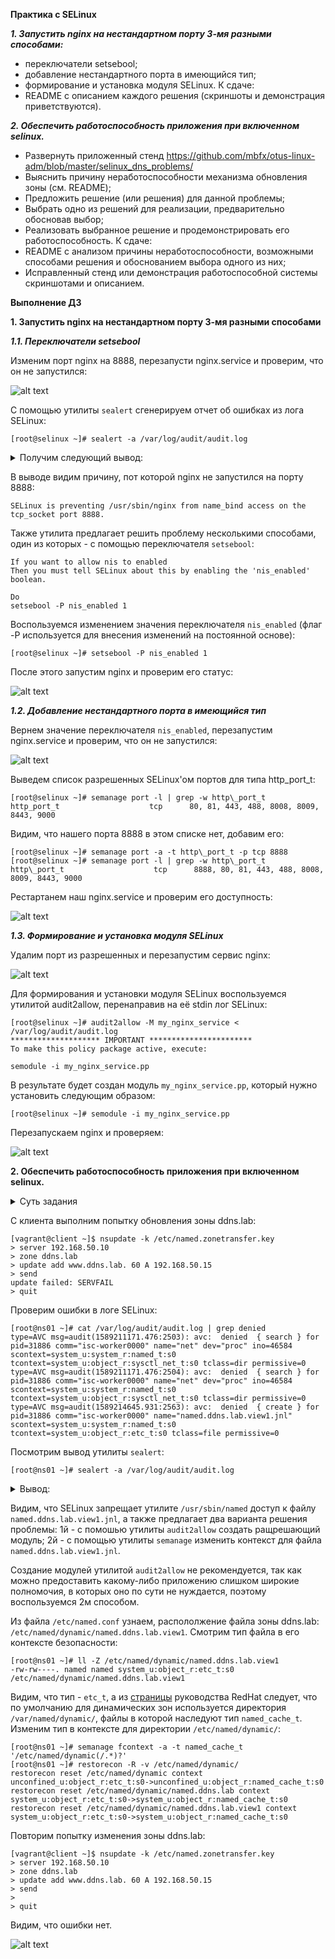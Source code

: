 **Практика с SELinux**

***1. Запустить nginx на нестандартном порту 3-мя разными способами:***
- переключатели setsebool;
- добавление нестандартного порта в имеющийся тип;
- формирование и установка модуля SELinux.
К сдаче:
- README с описанием каждого решения (скриншоты и демонстрация приветствуются).

***2. Обеспечить работоспособность приложения при включенном selinux.***
- Развернуть приложенный стенд
https://github.com/mbfx/otus-linux-adm/blob/master/selinux_dns_problems/
- Выяснить причину неработоспособности механизма обновления зоны (см. README);
- Предложить решение (или решения) для данной проблемы;
- Выбрать одно из решений для реализации, предварительно обосновав выбор;
- Реализовать выбранное решение и продемонстрировать его работоспособность.
К сдаче:
- README с анализом причины неработоспособности, возможными способами решения и обоснованием выбора одного из них;
- Исправленный стенд или демонстрация работоспособной системы скриншотами и описанием.

**Выполнение ДЗ**

**1. Запустить nginx на нестандартном порту 3-мя разными способами**

***1.1. Переключатели setsebool***

Изменим порт nginx на 8888, перезапусти nginx.service и проверим, что он не запустился:

![alt text](screenshots/12-1.png)

С помощью утилиты `sealert` сгенерируем отчет об ошибках из лога SELinux:
```
[root@selinux ~]# sealert -a /var/log/audit/audit.log
```
<details>
  <summary>Получим следующий вывод:</summary>

```
100% done
found 1 alerts in /var/log/audit/audit.log
--------------------------------------------------------------------------------

SELinux is preventing /usr/sbin/nginx from name_bind access on the tcp_socket port 8888.

*****  Plugin bind_ports (92.2 confidence) suggests   ************************

If you want to allow /usr/sbin/nginx to bind to network port 8888
Then you need to modify the port type.
Do
# semanage port -a -t PORT_TYPE -p tcp 8888
    where PORT_TYPE is one of the following: http_cache_port_t, http_port_t, jboss_management_port_t, jboss_messaging_port_t, ntop_port_t, puppet_port_t.

*****  Plugin catchall_boolean (7.83 confidence) suggests   ******************

If you want to allow nis to enabled
Then you must tell SELinux about this by enabling the 'nis_enabled' boolean.

Do
setsebool -P nis_enabled 1

*****  Plugin catchall (1.41 confidence) suggests   **************************

If you believe that nginx should be allowed name_bind access on the port 8888 tcp_socket by default.
Then you should report this as a bug.
You can generate a local policy module to allow this access.
Do
allow this access for now by executing:
# ausearch -c 'nginx' --raw | audit2allow -M my-nginx
# semodule -i my-nginx.pp


Additional Information:
Source Context                system_u:system_r:httpd_t:s0
Target Context                system_u:object_r:unreserved_port_t:s0
Target Objects                port 8888 [ tcp_socket ]
Source                        nginx
Source Path                   /usr/sbin/nginx
Port                          8888
Host                          <Unknown>
Source RPM Packages           nginx-1.16.1-1.el7.x86_64
Target RPM Packages           
Policy RPM                    selinux-policy-3.13.1-266.el7.noarch
Selinux Enabled               True
Policy Type                   targeted
Enforcing Mode                Enforcing
Host Name                     selinux
Platform                      Linux selinux 3.10.0-957.12.2.el7.x86_64 #1 SMP
                              Tue May 14 21:24:32 UTC 2019 x86_64 x86_64
Alert Count                   3
First Seen                    2020-05-11 13:36:54 UTC
Last Seen                     2020-05-11 13:37:15 UTC
Local ID                      bbb0a01d-870b-493d-94c5-f5b89125c013

Raw Audit Messages
type=AVC msg=audit(1589204235.192:846): avc:  denied  { name_bind } for  pid=4518 comm="nginx" src=8888 scontext=system_u:system_r:httpd_t:s0 tcontext=system_u:object_r:unreserved_port_t:s0 tclass=tcp_socket permissive=0


type=SYSCALL msg=audit(1589204235.192:846): arch=x86_64 syscall=bind success=no exit=EACCES a0=6 a1=56417dc9b6b8 a2=10 a3=7fff89962340 items=0 ppid=1 pid=4518 auid=4294967295 uid=0 gid=0 euid=0 suid=0 fsuid=0 egid=0 sgid=0 fsgid=0 tty=(none) ses=4294967295 comm=nginx exe=/usr/sbin/nginx subj=system_u:system_r:httpd_t:s0 key=(null)

Hash: nginx,httpd_t,unreserved_port_t,tcp_socket,name_bind
```

</details>

В выводе видим причину, пот которой nginx не запустился на порту 8888:
```
SELinux is preventing /usr/sbin/nginx from name_bind access on the tcp_socket port 8888.
```
Также утилита предлагает решить проблему несколькими способами, один из которых - с помощью переключателя `setsebool`:
```
If you want to allow nis to enabled
Then you must tell SELinux about this by enabling the 'nis_enabled' boolean.

Do
setsebool -P nis_enabled 1
```
Воспользуемся изменением значения переключателя `nis_enabled` (флаг -P используется для внесения изменений на постоянной основе):
```
[root@selinux ~]# setsebool -P nis_enabled 1
```
После этого запустим nginx и проверим его статус:

![alt text](screenshots/12-2.png)

***1.2. Добавление нестандартного порта в имеющийся тип***

Вернем значение переключателя `nis_enabled`, перезапустим nginx.service и проверим, что он не запустился:

![alt text](screenshots/12-3.png)

Выведем список разрешенных SELinux'ом портов для типа http\_port_t:
```
[root@selinux ~]# semanage port -l | grep -w http\_port_t
http_port_t                    tcp      80, 81, 443, 488, 8008, 8009, 8443, 9000
```
Видим, что нашего порта 8888 в этом списке нет, добавим его:
```
[root@selinux ~]# semanage port -a -t http\_port_t -p tcp 8888
[root@selinux ~]# semanage port -l | grep -w http\_port_t
http\_port_t                    tcp      8888, 80, 81, 443, 488, 8008, 8009, 8443, 9000
```
Рестартанем наш nginx.service и проверим его доступность:

![alt text](screenshots/12-4.png)

***1.3. Формирование и установка модуля SELinux***

Удалим порт из разрешенных и перезапустим сервис nginx:

![alt text](screenshots/12-5.png)

Для формирования и установки модуля SELinux воспользуемся утилитой audit2allow, перенаправив на её stdin лог SELinux:
```
[root@selinux ~]# audit2allow -M my_nginx_service < /var/log/audit/audit.log 
******************** IMPORTANT ***********************
To make this policy package active, execute:

semodule -i my_nginx_service.pp
```
В результате будет создан модуль `my_nginx_service.pp`, который нужно установить следующим образом:
```
[root@selinux ~]# semodule -i my_nginx_service.pp
```
Перезапускаем nginx и проверяем:

![alt text](screenshots/12-6.png)

**2. Обеспечить работоспособность приложения при включенном selinux.**

<details>
  <summary>Суть задания</summary>

```
  Инженер настроил следующую схему:

    ns01 - DNS-сервер (192.168.50.10);
    client - клиентская рабочая станция (192.168.50.15).

При попытке удаленно (с рабочей станции) внести изменения в зону ddns.lab происходит следующее:

[vagrant@client ~]$ nsupdate -k /etc/named.zonetransfer.key
> server 192.168.50.10
> zone ddns.lab
> update add www.ddns.lab. 60 A 192.168.50.15
> send
update failed: SERVFAIL
>

Инженер перепроверил содержимое конфигурационных файлов и, убедившись, что с ними всё в порядке, предположил, что данная ошибка связана с SELinux.

В данной работе предлагается разобраться с возникшей ситуацией.
Задание

    Выяснить причину неработоспособности механизма обновления зоны.
    Предложить решение (или решения) для данной проблемы.
    Выбрать одно из решений для реализации, предварительно обосновав выбор.
    Реализовать выбранное решение и продемонстрировать его работоспособность.
```

</details>

С клиента выполним попытку обновления зоны ddns.lab:
```
[vagrant@client ~]$ nsupdate -k /etc/named.zonetransfer.key
> server 192.168.50.10
> zone ddns.lab
> update add www.ddns.lab. 60 A 192.168.50.15
> send
update failed: SERVFAIL
> quit
```
Проверим ошибки в логе SELinux:
```
[root@ns01 ~]# cat /var/log/audit/audit.log | grep denied
type=AVC msg=audit(1589211171.476:2503): avc:  denied  { search } for  pid=31886 comm="isc-worker0000" name="net" dev="proc" ino=46584 scontext=system_u:system_r:named_t:s0 tcontext=system_u:object_r:sysctl_net_t:s0 tclass=dir permissive=0
type=AVC msg=audit(1589211171.476:2504): avc:  denied  { search } for  pid=31886 comm="isc-worker0000" name="net" dev="proc" ino=46584 scontext=system_u:system_r:named_t:s0 tcontext=system_u:object_r:sysctl_net_t:s0 tclass=dir permissive=0
type=AVC msg=audit(1589214645.931:2563): avc:  denied  { create } for  pid=31886 comm="isc-worker0000" name="named.ddns.lab.view1.jnl" scontext=system_u:system_r:named_t:s0 tcontext=system_u:object_r:etc_t:s0 tclass=file permissive=0
```

Посмотрим вывод утилиты `sealert`:
```
[root@ns01 ~]# sealert -a /var/log/audit/audit.log
```
<details>
  <summary>Вывод:</summary>

```
100% done
found 2 alerts in /var/log/audit/audit.log
--------------------------------------------------------------------------------

SELinux is preventing /usr/sbin/named from search access on the directory net.

*****  Plugin catchall (100. confidence) suggests   **************************

If you believe that named should be allowed search access on the net directory by default.
Then you should report this as a bug.
You can generate a local policy module to allow this access.
Do
allow this access for now by executing:
# ausearch -c 'isc-worker0000' --raw | audit2allow -M my-iscworker0000
# semodule -i my-iscworker0000.pp


Additional Information:
Source Context                system_u:system_r:named_t:s0
Target Context                system_u:object_r:sysctl_net_t:s0
Target Objects                net [ dir ]
Source                        isc-worker0000
Source Path                   /usr/sbin/named
Port                          <Unknown>
Host                          <Unknown>
Source RPM Packages           bind-9.11.4-16.P2.el7_8.2.x86_64
Target RPM Packages           
Policy RPM                    selinux-policy-3.13.1-229.el7_6.12.noarch
Selinux Enabled               True
Policy Type                   targeted
Enforcing Mode                Enforcing
Host Name                     ns01
Platform                      Linux ns01 3.10.0-957.12.2.el7.x86_64 #1 SMP Tue
                              May 14 21:24:32 UTC 2019 x86_64 x86_64
Alert Count                   1
First Seen                    2020-05-11 15:32:51 UTC
Last Seen                     2020-05-11 15:32:51 UTC
Local ID                      10882f72-f2f1-49ac-bc97-43f2a343de62

Raw Audit Messages
type=AVC msg=audit(1589211171.476:2503): avc:  denied  { search } for  pid=31886 comm="isc-worker0000" name="net" dev="proc" ino=46584 scontext=system_u:system_r:named_t:s0 tcontext=system_u:object_r:sysctl_net_t:s0 tclass=dir permissive=0


type=SYSCALL msg=audit(1589211171.476:2503): arch=x86_64 syscall=open success=no exit=EACCES a0=7f3cc3330760 a1=0 a2=1b6 a3=24 items=0 ppid=31884 pid=31886 auid=4294967295 uid=25 gid=25 euid=25 suid=25 fsuid=25 egid=25 sgid=25 fsgid=25 tty=(none) ses=4294967295 comm=isc-worker0000 exe=/usr/sbin/named subj=system_u:system_r:named_t:s0 key=(null)

Hash: isc-worker0000,named_t,sysctl_net_t,dir,search

--------------------------------------------------------------------------------

SELinux is preventing /usr/sbin/named from create access on the file named.ddns.lab.view1.jnl.

*****  Plugin catchall_labels (83.8 confidence) suggests   *******************

If you want to allow named to have create access on the named.ddns.lab.view1.jnl file
Then you need to change the label on named.ddns.lab.view1.jnl
Do
# semanage fcontext -a -t FILE_TYPE 'named.ddns.lab.view1.jnl'
where FILE_TYPE is one of the following: dnssec_trigger_var_run_t, ipa_var_lib_t, krb5_host_rcache_t, krb5_keytab_t, named_cache_t, named_log_t, named_tmp_t, named_var_run_t, named_zone_t.
Then execute:
restorecon -v 'named.ddns.lab.view1.jnl'


*****  Plugin catchall (17.1 confidence) suggests   **************************

If you believe that named should be allowed create access on the named.ddns.lab.view1.jnl file by default.
Then you should report this as a bug.
You can generate a local policy module to allow this access.
Do
allow this access for now by executing:
# ausearch -c 'isc-worker0000' --raw | audit2allow -M my-iscworker0000
# semodule -i my-iscworker0000.pp


Additional Information:
Source Context                system_u:system_r:named_t:s0
Target Context                system_u:object_r:etc_t:s0
Target Objects                named.ddns.lab.view1.jnl [ file ]
Source                        isc-worker0000
Source Path                   /usr/sbin/named
Port                          <Unknown>
Host                          <Unknown>
Source RPM Packages           bind-9.11.4-16.P2.el7_8.2.x86_64
Target RPM Packages           
Policy RPM                    selinux-policy-3.13.1-229.el7_6.12.noarch
Selinux Enabled               True
Policy Type                   targeted
Enforcing Mode                Enforcing
Host Name                     ns01
Platform                      Linux ns01 3.10.0-957.12.2.el7.x86_64 #1 SMP Tue
                              May 14 21:24:32 UTC 2019 x86_64 x86_64
Alert Count                   2
First Seen                    2020-05-11 16:30:45 UTC
Last Seen                     2020-05-11 16:33:57 UTC
Local ID                      df3f2c91-3ace-48f8-9d70-b48bd5e9fbda

Raw Audit Messages
type=AVC msg=audit(1589214837.538:2564): avc:  denied  { create } for  pid=31886 comm="isc-worker0000" name="named.ddns.lab.view1.jnl" scontext=system_u:system_r:named_t:s0 tcontext=system_u:object_r:etc_t:s0 tclass=file permissive=0


type=SYSCALL msg=audit(1589214837.538:2564): arch=x86_64 syscall=open success=no exit=EACCES a0=7f3cc4b7a050 a1=241 a2=1b6 a3=24 items=0 ppid=1 pid=31886 auid=4294967295 uid=25 gid=25 euid=25 suid=25 fsuid=25 egid=25 sgid=25 fsgid=25 tty=(none) ses=4294967295 comm=isc-worker0000 exe=/usr/sbin/named subj=system_u:system_r:named_t:s0 key=(null)

Hash: isc-worker0000,named_t,etc_t,file,create
```

</details>

Видим, что SELinux запрещает утилите `/usr/sbin/named` доступ к файлу `named.ddns.lab.view1.jnl`, а также предлагает два варианта решения проблемы:
1й - с помошью утилиты `audit2allow` создать ращрешающий модуль;
2й - с помощью утилиты `semanage` изменить контекст для файла `named.ddns.lab.view1.jnl`.

Создание модулей утилитой `audit2allow` не рекомендуется, так как можно предоставить какому-либо приложению слишком широкие полномочия, в которых оно по сути не нуждается, поэтому воспользуемся 2м способом.

Из файла `/etc/named.conf` узнаем, распололжение файла зоны ddns.lab: `/etc/named/dynamic/named.ddns.lab.view1`. Смотрим тип файла в его контексте безопасности:
```
[root@ns01 ~]# ll -Z /etc/named/dynamic/named.ddns.lab.view1
-rw-rw----. named named system_u:object_r:etc_t:s0       /etc/named/dynamic/named.ddns.lab.view1
```
Видим, что тип - `etc_t`, а из [страницы](https://access.redhat.com/documentation/en-us/red_hat_enterprise_linux/7/html/selinux_users_and_administrators_guide/sect-managing_confined_services-bind-configuration_examples/) руководства RedHat следует, что по умолчанию для динамических зон используется директория `/var/named/dynamic/`, файлы в которой наследуют тип `named_cache_t`. Изменим тип в контексте для директории  `/etc/named/dynamic/`:
```
[root@ns01 ~]# semanage fcontext -a -t named_cache_t '/etc/named/dynamic(/.*)?'
[root@ns01 ~]# restorecon -R -v /etc/named/dynamic/
restorecon reset /etc/named/dynamic context unconfined_u:object_r:etc_t:s0->unconfined_u:object_r:named_cache_t:s0
restorecon reset /etc/named/dynamic/named.ddns.lab context system_u:object_r:etc_t:s0->system_u:object_r:named_cache_t:s0
restorecon reset /etc/named/dynamic/named.ddns.lab.view1 context system_u:object_r:etc_t:s0->system_u:object_r:named_cache_t:s0
```
Повторим попытку изменения зоны ddns.lab:
```
[vagrant@client ~]$ nsupdate -k /etc/named.zonetransfer.key
> server 192.168.50.10
> zone ddns.lab
> update add www.ddns.lab. 60 A 192.168.50.15
> send
> 
> quit
```
Видим, что ошибки нет.

![alt text](screenshots/12-7.png)












 









